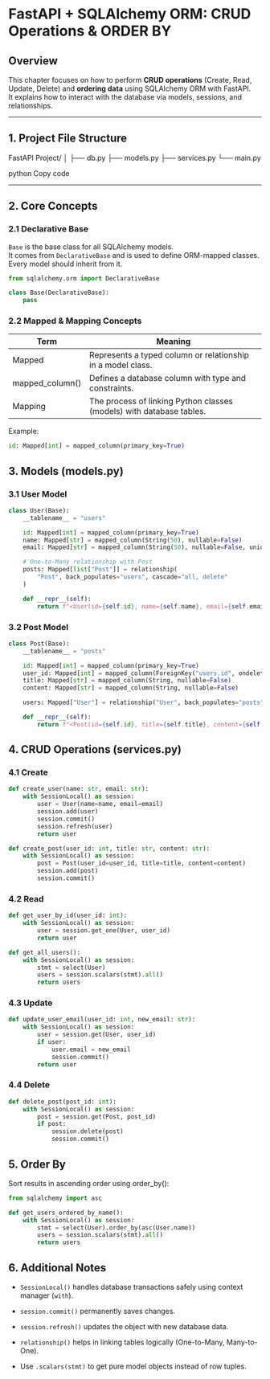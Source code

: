 # FastAPI + SQLAlchemy ORM: CRUD Operations & ORDER BY

## Overview
This chapter focuses on how to perform **CRUD operations** (Create, Read, Update, Delete) and **ordering data** using SQLAlchemy ORM with FastAPI.  
It explains how to interact with the database via models, sessions, and relationships.

---

## 1. Project File Structure
FastAPI Project/
│
├── db.py
├── models.py
├── services.py
└── main.py

python
Copy code

---

## 2. Core Concepts

### 2.1 Declarative Base
`Base` is the base class for all SQLAlchemy models.  
It comes from `DeclarativeBase` and is used to define ORM-mapped classes. Every model should inherit from it.

```python
from sqlalchemy.orm import DeclarativeBase

class Base(DeclarativeBase):
    pass
```
### 2.2 Mapped & Mapping Concepts
| Term           | Meaning                                                      |
|----------------|--------------------------------------------------------------|
| Mapped         | Represents a typed column or relationship in a model class. |
| mapped_column()| Defines a database column with type and constraints.       |
| Mapping        | The process of linking Python classes (models) with database tables. |


Example:

```python
id: Mapped[int] = mapped_column(primary_key=True)
```
## 3. Models (models.py)
### 3.1 User Model
```python
class User(Base):
    __tablename__ = "users"

    id: Mapped[int] = mapped_column(primary_key=True)
    name: Mapped[str] = mapped_column(String(50), nullable=False)
    email: Mapped[str] = mapped_column(String(50), nullable=False, unique=True)

    # One-to-Many relationship with Post
    posts: Mapped[list["Post"]] = relationship(
        "Post", back_populates="users", cascade="all, delete"
    )

    def __repr__(self):
        return f"<User(id={self.id}, name={self.name}, email={self.email})>"
```
### 3.2 Post Model
```python
class Post(Base):
    __tablename__ = "posts"

    id: Mapped[int] = mapped_column(primary_key=True)
    user_id: Mapped[int] = mapped_column(ForeignKey("users.id", ondelete="CASCADE"), nullable=False)
    title: Mapped[str] = mapped_column(String, nullable=False)
    content: Mapped[str] = mapped_column(String, nullable=False)

    users: Mapped["User"] = relationship("User", back_populates="posts")

    def __repr__(self):
        return f"<Post(id={self.id}, title={self.title}, content={self.content})>"
```
## 4. CRUD Operations (services.py)
### 4.1 Create
```python
def create_user(name: str, email: str):
    with SessionLocal() as session:
        user = User(name=name, email=email)
        session.add(user)
        session.commit()
        session.refresh(user)
        return user

def create_post(user_id: int, title: str, content: str):
    with SessionLocal() as session:
        post = Post(user_id=user_id, title=title, content=content)
        session.add(post)
        session.commit()
```
### 4.2 Read
```python
def get_user_by_id(user_id: int):
    with SessionLocal() as session:
        user = session.get_one(User, user_id)
        return user

def get_all_users():
    with SessionLocal() as session:
        stmt = select(User)
        users = session.scalars(stmt).all()
        return users
```
### 4.3 Update
```python
def update_user_email(user_id: int, new_email: str):
    with SessionLocal() as session:
        user = session.get(User, user_id)
        if user:
            user.email = new_email
            session.commit()
        return user
```
### 4.4 Delete
```python
def delete_post(post_id: int):
    with SessionLocal() as session:
        post = session.get(Post, post_id)
        if post:
            session.delete(post)
            session.commit()
```
## 5. Order By
Sort results in ascending order using order_by():

```python
from sqlalchemy import asc

def get_users_ordered_by_name():
    with SessionLocal() as session:
        stmt = select(User).order_by(asc(User.name))
        users = session.scalars(stmt).all()
        return users
```
## 6. Additional Notes
* ```SessionLocal()``` handles database transactions safely using context manager (```with```).

* ```session.commit()``` permanently saves changes.

* ```session.refresh()``` updates the object with new database data.

* ```relationship()``` helps in linking tables logically (One-to-Many, Many-to-One).

* Use ```.scalars(stmt)``` to get pure model objects instead of row tuples.

